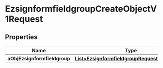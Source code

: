 

# EzsignformfieldgroupCreateObjectV1Request

## Properties

Name | Type | Description | Notes
------------ | ------------- | ------------- | -------------
**aObjEzsignformfieldgroup** | [**List&lt;EzsignformfieldgroupRequestCompound&gt;**](EzsignformfieldgroupRequestCompound.md) |  | 




